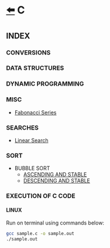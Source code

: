 # [:arrow_left:](../README.md) C

## INDEX

### CONVERSIONS

### DATA STRUCTURES

### DYNAMIC PROGRAMMING

### MISC

* [Fabonacci Series](Misc/fabonacci.c)

### SEARCHES

* [Linear Search](Searches/linearSearch.c)

### SORT

* BUBBLE SORT
  * [ASCENDING AND STABLE](Sorting/BUBBLE-SORT/bubblesort.c)
  * [DESCENDING AND STABLE](Sorting/BUBBLE-SORT/bubble.c)

### EXECUTION OF C CODE

#### LINUX

Run on terminal using commands below:

```bash
gcc sample.c -o sample.out
./sample.out
```